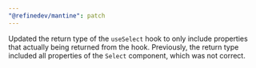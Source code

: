 ```yaml
---
"@refinedev/mantine": patch
---
```


Updated the return type of the `useSelect` hook to only include properties that actually being returned from the hook. Previously, the return type included all properties of the `Select` component, which was not correct.
